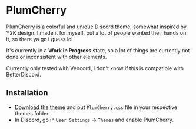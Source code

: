 # **PlumCherry**
PlumCherry is a colorful and unique Discord theme, somewhat inspired by Y2K design. I made it for myself, but a lot of people wanted their hands on it, so there ya go i guess lol

It's currently in a **Work in Progress** state, so a lot of things are currently not done or inconsistent with other elements.

Currently only tested with Vencord, I don't know if this is compatible with BetterDiscord.

## Installation
- [Download the theme](https://github.com/CerryTsuki/PlumCherry/releases) and put `PlumCherry.css` file in your respective themes folder.
- In Discord, go in `User Settings` -> `Themes` and enable PlumCherry.
